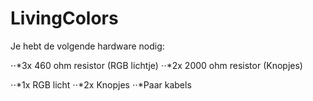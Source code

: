 # LivingColors

Je hebt de volgende hardware nodig:

⋅⋅*3x 460 ohm resistor (RGB lichtje)
⋅⋅*2x 2000 ohm resistor (Knopjes)

⋅⋅*1x RGB licht
⋅⋅*2x Knopjes
⋅⋅*Paar kabels
